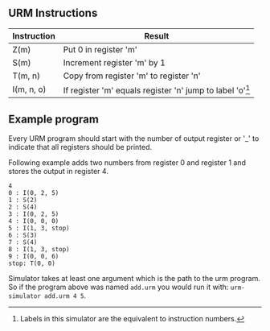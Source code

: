 ## URM Instructions

| Instruction  | Result |
| ---------- | ------ |
| Z(m)       | Put 0 in register 'm' |
| S(m)       | Increment register 'm' by 1 |
| T(m, n)    | Copy from register 'm' to register 'n' |
| I(m, n, o) | If register 'm' equals register 'n' jump to label 'o'[^label] | 

[^label]: Labels in this simulator are the equivalent to instruction numbers.


## Example program

Every URM program should start with the number of output register or '_' to indicate that all registers should be printed.

Following example adds two numbers from register 0 and register 1 and stores the output in register 4. 
```
4
0 : I(0, 2, 5)
1 : S(2)
2 : S(4)
3 : I(0, 2, 5)
4 : I(0, 0, 0)
5 : I(1, 3, stop)
6 : S(3)
7 : S(4)
8 : I(1, 3, stop)
9 : I(0, 0, 6)
stop: T(0, 0)
```

Simulator takes at least one argument which is the path to the urm program.
So if the program above was named `add.urm` you would run it with: `urm-simulator add.urm 4 5`.